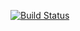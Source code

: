 [![Build Status](https://drone.coons.club/api/badges/hypafrag/crash-vm/status.svg)](https://drone.coons.club/hypafrag/crash-vm)
